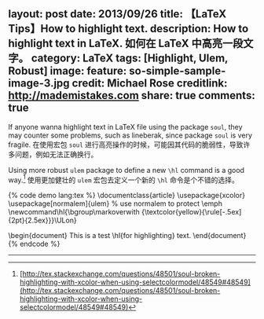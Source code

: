 layout: post
date: 2013/09/26
title: 【LaTeX Tips】How to highlight text.
description: How to highlight text in LaTeX. 如何在 LaTeX 中高亮一段文字。
category: LaTeX
tags: [Highlight, Ulem, Robust]
image:
  feature: so-simple-sample-image-3.jpg
  credit: Michael Rose
  creditlink: http://mademistakes.com
share: true
comments: true
---
If anyone wanna highlight text in LaTeX file using the package `soul`, they may counter some problems, such as lineberak, since package `soul` is very fragile. 在使用宏包 `soul` 进行高亮操作的时候，可能因其代码的脆弱性，导致许多问题，例如无法正确换行。

Using more robust `ulem` package to define a new `\hl` command is a good way.[^1] 使用更加健壮的 `ulem` 宏包去定义一个新的 `\hl` 命令是个不错的选择。

<!--more-->

{% code demo lang:tex %}
\documentclass{article}
\usepackage{xcolor}
\usepackage[normalem]{ulem} % use normalem to protect \emph
\newcommand\hl{\bgroup\markoverwith
  {\textcolor{yellow}{\rule[-.5ex]{2pt}{2.5ex}}}\ULon}

\begin{document}
This is a test \hl{for highlighting} text.
\end{document}
{% endcode %}

---

[^1]: [http://tex.stackexchange.com/questions/48501/soul-broken-highlighting-with-xcolor-when-using-selectcolormodel/48549#48549](http://tex.stackexchange.com/questions/48501/soul-broken-highlighting-with-xcolor-when-using-selectcolormodel/48549#48549)
